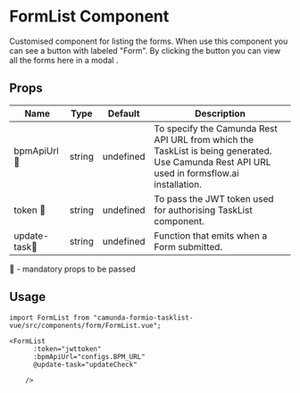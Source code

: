 # FormList Component

Customised component for listing the forms. When use this component you can see a button with labeled "Form". By clicking the button you can view all the forms here in a modal .

## Props

| Name | Type |  Default | Description |
| --- | --   | --- | ------- |
|  bpmApiUrl:triangular_flag_on_post: | string | undefined | To specify the Camunda Rest API URL from which the TaskList is being generated. Use Camunda Rest API URL used in formsflow.ai installation.|
|  token  :triangular_flag_on_post: | string | undefined | To pass the JWT token used for authorising TaskList component.|
|  update-task:triangular_flag_on_post: | string | undefined | Function that emits when a Form submitted.|

:triangular_flag_on_post:  - mandatory props to be passed

## Usage

```
import FormList from "camunda-formio-tasklist-vue/src/components/form/FormList.vue";

<FormList
      :token="jwttoken"
      :bpmApiUrl="configs.BPM_URL"
      @update-task="updateCheck"
    
    />
```
